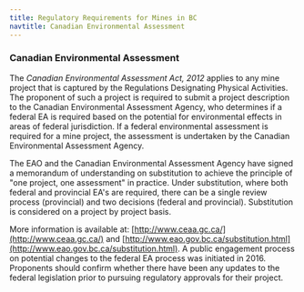 ```yaml
---
title: Regulatory Requirements for Mines in BC
navtitle: Canadian Environmental Assessment
---
```

### Canadian Environmental Assessment

The _Canadian Environmental Assessment Act, 2012_ applies to any mine project that is captured by the Regulations Designating Physical Activities. The proponent of such a project is required to submit a project description to the Canadian Environmental Assessment Agency, who determines if a federal EA is required based on the potential for environmental effects in areas of federal jurisdiction. If a federal environmental assessment is required for a mine project, the assessment is undertaken by the Canadian Environmental Assessment Agency.

The EAO and the Canadian Environmental Assessment Agency have signed a memorandum of understanding on substitution to achieve the principle of "one project, one assessment" in practice. Under substitution, where both federal and provincial EA's are required, there can be a single review process (provincial) and two decisions (federal and provincial). Substitution is considered on a project by project basis.

More information is available at: [http://www.ceaa.gc.ca/](http://www.ceaa.gc.ca/) and [http://www.eao.gov.bc.ca/substitution.html](http://www.eao.gov.bc.ca/substitution.html). A public engagement process on potential changes to the federal EA process was initiated in 2016. Proponents should confirm whether there have been any updates to the federal legislation prior to pursuing regulatory approvals for their project.

